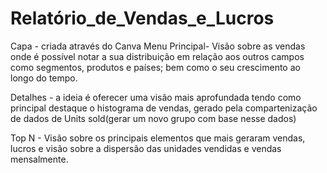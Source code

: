 # Relatório_de_Vendas_e_Lucros

Capa - criada através do Canva
Menu Principal-
      Visão sobre as vendas onde é possível notar a sua distribuição em relação aos outros campos como segmentos, produtos e países; bem como o seu crescimento ao longo do tempo.

Detalhes - a ideia é oferecer uma visão mais aprofundada tendo como principal destaque o histograma de vendas, gerado pela compartenização de dados de Units sold(gerar um novo grupo com base nesse dados)

Top N - Visão sobre os principais elementos que mais geraram vendas, lucros e visão sobre a dispersão das unidades vendidas e vendas mensalmente.
